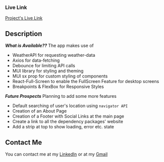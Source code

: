 ### Live Link

[Project's Live Link](https://weather-next-app-ten.vercel.app/weather/pakistan)

## Description

**_What is Available??_**
The app makes use of

- WeatherAPI for requesting weather-data
- Axios for data-fetching
- Debounce for limiting API calls
- MUI library for styling and theming
- MUI sx prop for custom styling of components
- React-Full-Screen to enable the FullScreen Feature for desktop screens
- Breakpoints & FlexBox for Responsive Styles

**_Future Prospects_**
Planning to add some more features

- Default searching of user's location using `navigator API`
- Creation of an About Page
- Creation of a Footer with Social Links at the main page
- Create a link to all the dependency packages' website
- Add a strip at top to show loading, error etc. state

## Contact Me

You can contact me at my [LinkedIn](https://www.linkedin.com/in/mshahzebraza) or at my [Gmail](mailto:m.shahzebraza.97@gmail.com)
